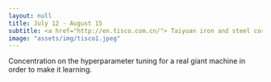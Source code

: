 ```yaml
---
layout: null
title: July 12 - August 15
subtitle: <a href="http://en.tisco.com.cn/"> Taiyuan iron and steel corporation </a>
image: "assets/img/tisco1.jpeg"
---
```

Concentration on the hyperparameter tuning for a real giant machine in order to make it learning.
